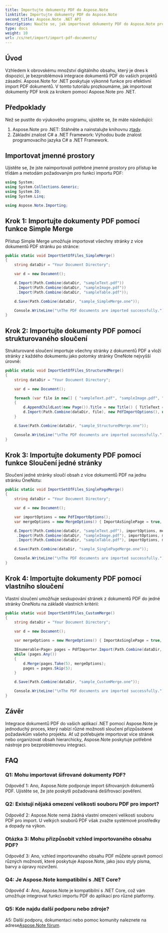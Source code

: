 ```yaml
---
title: Importujte dokumenty PDF do Aspose.Note
linktitle: Importujte dokumenty PDF do Aspose.Note
second_title: Aspose.Note .NET API
description: Naučte se, jak importovat dokumenty PDF do Aspose.Note pro .NET bez námahy pomocí různých možností sloučení pro bezproblémovou integraci.
type: docs
weight: 10
url: /cs/net/import/import-pdf-documents/
---
```

## Úvod

Vzhledem k obrovskému množství digitálního obsahu, který je dnes k dispozici, je bezproblémová integrace dokumentů PDF do vašich projektů zásadní. Aspose.Note for .NET poskytuje výkonné funkce pro efektivní import PDF dokumentů. V tomto tutoriálu prozkoumáme, jak importovat dokumenty PDF krok za krokem pomocí Aspose.Note pro .NET.

## Předpoklady

Než se pustíte do výukového programu, ujistěte se, že máte následující:

1.  Aspose.Note pro .NET: Stáhněte a nainstalujte knihovnu z[tady](https://releases.aspose.com/note/net/).
2. Základní znalost C# a .NET Framework: Výhodou bude znalost programovacího jazyka C# a .NET Framework.

## Importovat jmenné prostory

Ujistěte se, že jste naimportovali potřebné jmenné prostory pro přístup ke třídám a metodám požadovaným pro funkci importu PDF:

```csharp
using System;
using System.Collections.Generic;
using System.IO;
using System.Linq;

using Aspose.Note.Importing;

```

## Krok 1: Importujte dokumenty PDF pomocí funkce Simple Merge

Přístup Simple Merge umožňuje importovat všechny stránky z více dokumentů PDF stránku po stránce:

```csharp
public static void ImportSetOfFiles_SimpleMerge()
{
    string dataDir = "Your Document Directory";

    var d = new Document();

    d.Import(Path.Combine(dataDir, "sampleText.pdf"))
     .Import(Path.Combine(dataDir, "sampleImage.pdf"))
     .Import(Path.Combine(dataDir, "sampleTable.pdf"));

    d.Save(Path.Combine(dataDir, "sample_SimpleMerge.one"));

    Console.WriteLine("\nThe PDF documents are imported successfully.");
}
```

## Krok 2: Importujte dokumenty PDF pomocí strukturovaného sloučení

Strukturované sloučení importuje všechny stránky z dokumentů PDF a vloží stránky z každého dokumentu jako potomky stránky OneNote nejvyšší úrovně:

```csharp
public static void ImportSetOfFiles_StructuredMerge()
{
    string dataDir = "Your Document Directory";

    var d = new Document();

    foreach (var file in new[] { "sampleText.pdf", "sampleImage.pdf", "sampleTable.pdf" })
    {
        d.AppendChildLast(new Page()).Title = new Title() { TitleText = new RichText() { ParagraphStyle = ParagraphStyle.Default }.Append(file) };
        d.Import(Path.Combine(dataDir, file), new PdfImportOptions(), new MergeOptions() { InsertAt = int.MaxValue, InsertAsChild = true });
    }

    d.Save(Path.Combine(dataDir, "sample_StructuredMerge.one"));

    Console.WriteLine("\nThe PDF documents are imported successfully.");
}
```

## Krok 3: Importujte dokumenty PDF pomocí funkce Sloučení jedné stránky

Sloučení jedné stránky sloučí obsah z více dokumentů PDF na jednu stránku OneNotu:

```csharp
public static void ImportSetOfFiles_SinglePageMerge()
{
    string dataDir = "Your Document Directory";

    var d = new Document();

    var importOptions = new PdfImportOptions();
    var mergeOptions = new MergeOptions() { ImportAsSinglePage = true, PageSpacing = 100 };

    d.Import(Path.Combine(dataDir, "sampleText.pdf"), importOptions, mergeOptions)
     .Import(Path.Combine(dataDir, "sampleImage.pdf"), importOptions, mergeOptions)
     .Import(Path.Combine(dataDir, "sampleTable.pdf"), importOptions, mergeOptions);

    d.Save(Path.Combine(dataDir, "sample_SinglePageMerge.one"));

    Console.WriteLine("\nThe PDF documents are imported successfully.");
}
```

## Krok 4: Importujte dokumenty PDF pomocí vlastního sloučení

Vlastní sloučení umožňuje seskupování stránek z dokumentů PDF do jedné stránky OneNotu na základě vlastních kritérií:

```csharp
public static void ImportSetOfFiles_CustomMerge()
{
    string dataDir = "Your Document Directory";

    var d = new Document();

    var mergeOptions = new MergeOptions() { ImportAsSinglePage = true, PageSpacing = 100 };

    IEnumerable<Page> pages = PdfImporter.Import(Path.Combine(dataDir, "SampleGrouping.pdf"));
    while (pages.Any())
    {
        d.Merge(pages.Take(5), mergeOptions);
        pages = pages.Skip(5);
    }

    d.Save(Path.Combine(dataDir, "sample_CustomMerge.one"));

    Console.WriteLine("\nThe PDF documents are imported successfully.");
}
```

## Závěr

Integrace dokumentů PDF do vašich aplikací .NET pomocí Aspose.Note je jednoduchý proces, který nabízí různé možnosti sloučení přizpůsobené požadavkům vašeho projektu. Ať už potřebujete importovat více stránek nebo organizovat obsah hierarchicky, Aspose.Note poskytuje potřebné nástroje pro bezproblémovou integraci.

## FAQ

### Q1: Mohu importovat šifrované dokumenty PDF?

Odpověď 1: Ano, Aspose.Note podporuje import šifrovaných dokumentů PDF. Ujistěte se, že jste poskytli požadovaná dešifrovací pověření.

### Q2: Existují nějaká omezení velikosti souboru PDF pro import?

Odpověď 2: Aspose.Note nemá žádná vlastní omezení velikosti souboru PDF pro import. U velkých souborů PDF však zvažte systémové prostředky a dopady na výkon.

### Otázka 3: Mohu přizpůsobit vzhled importovaného obsahu PDF?

Odpověď 3: Ano, vzhled importovaného obsahu PDF můžete upravit pomocí různých možností, které poskytuje Aspose.Note, jako jsou styly písma, barvy a úpravy rozvržení.

### Q4: Je Aspose.Note kompatibilní s .NET Core?

Odpověď 4: Ano, Aspose.Note je kompatibilní s .NET Core, což vám umožňuje integrovat funkci importu PDF do aplikací pro různé platformy.

### Q5: Kde najdu další podporu nebo zdroje?

 A5: Další podporu, dokumentaci nebo pomoc komunity naleznete na adrese[Aspose.Note fórum](https://forum.aspose.com/c/note/28).